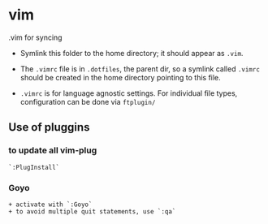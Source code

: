 # vim
.vim for syncing

  + Symlink this folder to the home directory; it should
    appear as `.vim`.

  + The `.vimrc` file is in `.dotfiles`, the parent dir,
    so a symlink called `.vimrc` should be created in the
    home directory pointing to this file.

  + `.vimrc` is for language agnostic settings. For individual
    file types, configuration can be done via `ftplugin/`


## Use of pluggins

### to update all vim-plug
    `:PlugInstall`

### Goyo

    + activate with `:Goyo`
    + to avoid multiple quit statements, use `:qa`
